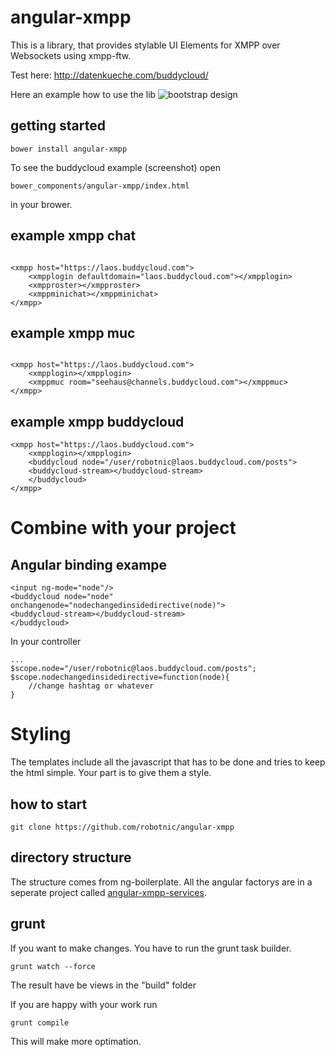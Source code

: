 # angular-xmpp

This is a library, that provides stylable UI Elements for XMPP over Websockets using xmpp-ftw.

Test here:  http://datenkueche.com/buddycloud/

Here an example how to use the lib
![bootstrap design](https://raw.githubusercontent.com/robotnic/angular-xmpp-services/itemtree/src/assets/docimg/bootstrap.png)

## getting started

```
bower install angular-xmpp
```

To see the buddycloud example (screenshot) open 
```
bower_components/angular-xmpp/index.html
```
in your brower.

## example xmpp chat
```

<xmpp host="https://laos.buddycloud.com">
    <xmpplogin defaultdomain="laos.buddycloud.com"></xmpplogin>
    <xmpproster></xmpproster>
    <xmppminichat></xmppminichat>
</xmpp>

```

## example xmpp muc
```

<xmpp host="https://laos.buddycloud.com">
    <xmpplogin></xmpplogin>
    <xmppmuc room="seehaus@channels.buddycloud.com"></xmppmuc>
</xmpp>

```

## example xmpp buddycloud

```
<xmpp host="https://laos.buddycloud.com">
    <xmpplogin></xmpplogin>
    <buddycloud node="/user/robotnic@laos.buddycloud.com/posts">
    <buddycloud-stream></buddycloud-stream>
    </buddycloud>
</xmpp>

```


# Combine with your project

## Angular binding exampe
```
<input ng-mode="node"/>
<buddycloud node="node" onchangenode="nodechangedinsidedirective(node)">
<buddycloud-stream></buddycloud-stream>
</buddycloud>
```

In your controller
```
...
$scope.node="/user/robotnic@laos.buddycloud.com/posts";
$scope.nodechangedinsidedirective=function(node){
    //change hashtag or whatever
}

```

# Styling

The templates include all the javascript that has to be done and tries to keep the html simple.
Your part is to give them a style.

## how to start

```
git clone https://github.com/robotnic/angular-xmpp
```

## directory structure

The structure comes from ng-boilerplate. All the angular factorys are in a seperate project called [angular-xmpp-services](https://github.com/robotnic/angular-xmpp-services/).

## grunt

If you want to make changes. You have to run the grunt task builder.

```
grunt watch --force
```
The result have be views in the "build" folder


If you are happy with your work run 
```
grunt compile
```
This will make more optimation.


















